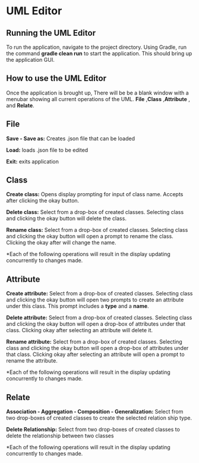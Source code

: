 # UML Editor

## Running the UML Editor
To run the application, navigate to the project directory. Using Gradle, run the command **gradle clean run** to start the application. This should bring up the application GUI.

## How to use the UML Editor
Once the application is brought up, There will be be a blank window with a menubar showing all current operations of the UML.
**File** ,**Class** ,**Attribute** , and **Relate**. 

## File
**Save - Save as:** Creates .json file that can be loaded

**Load:** loads .json file to be edited

**Exit:** exits application

## Class
**Create class:** Opens display prompting for input of class name. Accepts after clicking the okay button.

**Delete class:** Select from a drop-box of created classes. Selecting class and clicking the okay button will delete the class.

**Rename class:** Select from a drop-box of created classes. 
Selecting class and clicking the okay button will open a prompt to rename the class. Clicking the okay after will change the name.

*Each of the following operations will result in the display updating concurrently to changes made.

## Attribute
**Create attribute:** Select from a drop-box of created classes. Selecting class and clicking the okay button will open two prompts to create an attribute under this class. This prompt includes a **type** and a **name**.  

**Delete attribute:** Select from a drop-box of created classes. Selecting class and clicking the okay button will open a drop-box of attributes under that class. Clicking okay after selecting an attribute will delete it.  

**Rename attribute:** Select from a drop-box of created classes. Selecting class and clicking the okay button will open a drop-box of attributes under that class. Clicking okay after selecting an attribute will open a prompt to rename the attribute.

*Each of the following operations will result in the display updating concurrently to changes made.

## Relate
**Association - Aggregation - Composition - Generalization:** Select from two drop-boxes of created classes to create the selected relation ship type.  

**Delete Relationship:** Select from two drop-boxes of created classes to delete the relationship between two classes

*Each of the following operations will result in the display updating concurrently to changes made.